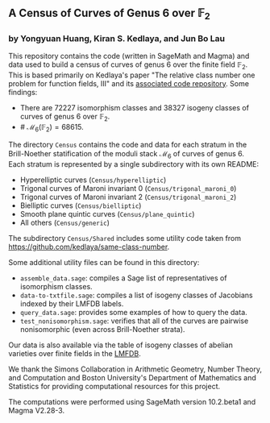 ## A Census of Curves of Genus 6 over $\mathbb{F}_2$
### by Yongyuan Huang, Kiran S. Kedlaya, and Jun Bo Lau

This repository contains the code (written in SageMath and Magma) and data used to build a census of curves of genus 6 over the finite field $\mathbb{F}_2$. This is based primarily on Kedlaya's paper "The relative class number one problem for function fields, III" and its [associated code repository](https://github.com/kedlaya/same-class-number). Some findings:
- There are 72227 isomorphism classes and 38327 isogeny classes of curves of genus 6 over $\mathbb{F}_2$.
- \# $\mathcal{M}_6(\mathbb{F}_2)= 68615$. 

The directory ```Census``` contains the code and data for each stratum in the Brill-Noether statification of the moduli stack $\mathcal{M}_6$ of curves of genus 6. Each stratum is represented by a single subdirectory with its own README:

- Hyperelliptic curves (`Census/hyperelliptic`)
- Trigonal curves of Maroni invariant 0 (`Census/trigonal_maroni_0`)
- Trigonal curves of Maroni invariant 2 (`Census/trigonal_maroni_2`)
- Bielliptic curves (`Census/bielliptic`)
- Smooth plane quintic curves (`Census/plane_quintic`)
- All others (`Census/generic`)

The subdirectory ```Census/Shared``` includes some utility code taken from https://github.com/kedlaya/same-class-number.

Some additional utility files can be found in this directory:

- ```assemble_data.sage```: compiles a Sage list of representatives of isomorphism classes.
- ```data-to-txtfile.sage```: compiles a list of isogeny classes of Jacobians indexed by their LMFDB labels.
- ```query_data.sage```: provides some examples of how to query the data.
- ```test_nonisomorphism.sage```: verifies that all of the curves are pairwise nonisomorphic (even across Brill-Noether strata).

Our data is also available via the table of isogeny classes of abelian varieties over finite fields in the [LMFDB](https://www.lmfdb.org). 

We thank the Simons Collaboration in Arithmetic Geometry, Number Theory, and Computation and Boston University's Department of Mathematics and Statistics for providing computational resources for this project. 

The computations were performed using SageMath version 10.2.beta1 and Magma V2.28-3.
